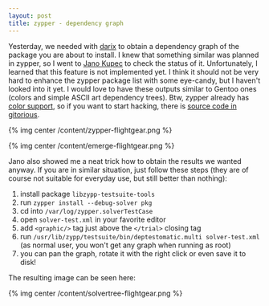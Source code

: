 ```yaml
---
layout: post
title: zypper - dependency graph
---
```


Yesterday, we needed with [darix](http://nordisch.org/) to obtain a dependency graph of the package you are about to install. I knew that something similar was planned in zypper, so I went to [Jano Kupec](http://jniq.blogspot.com/) to check the status of it. Unfortunately, I learned that this feature is not implemented yet. I think it should not be very hard to enhance the zypper package list with some eye-candy, but I haven't looked into it yet. I would love to have these outputs similar to Gentoo ones (colors and simple ASCII art dependency trees). Btw, zypper already has [color support](http://jniq.blogspot.com/2009/06/colors-in-zypper.html), so if you want to start hacking, there is [source code in gitorious](http://gitorious.org/opensuse/zypper).

{% img center /content/zypper-flightgear.png %}

{% img center /content/emerge-flightgear.png %}

Jano also showed me a neat trick how to obtain the results we wanted anyway. If you are in similar situation, just follow these steps (they are of course not suitable for everyday use, but still better than nothing):

1. install package `libzypp-testsuite-tools`
2. run `zypper install --debug-solver pkg`
3. cd into `/var/log/zypper.solverTestCase`
4. open `solver-test.xml` in your favorite editor
5. add `<graphic/>` tag just above the `</trial>` closing tag
6. run `/usr/lib/zypp/testsuite/bin/deptestomatic.multi solver-test.xml` (as normal user, you won't get any graph when running as root)
7. you can pan the graph, rotate it with the right click or even save it to disk!

The resulting image can be seen here:

{% img center /content/solvertree-flightgear.png %}
